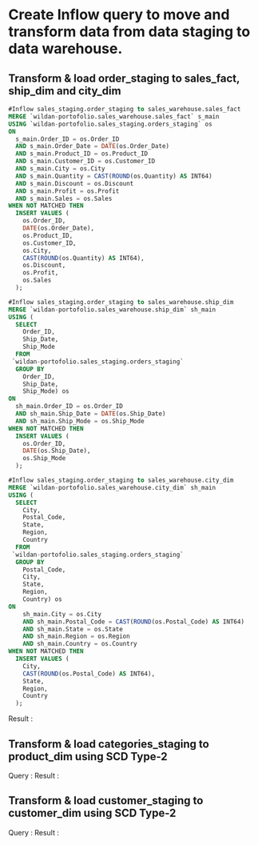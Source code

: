 # Create Inflow query to move and transform data from data staging to data warehouse.

## Transform & load order_staging to sales_fact, ship_dim and city_dim

``` sql
#Inflow sales_staging.order_staging to sales_warehouse.sales_fact
MERGE `wildan-portofolio.sales_warehouse.sales_fact` s_main
USING `wildan-portofolio.sales_staging.orders_staging` os
ON 
  s_main.Order_ID = os.Order_ID 
  AND s_main.Order_Date = DATE(os.Order_Date)
  AND s_main.Product_ID = os.Product_ID
  AND s_main.Customer_ID = os.Customer_ID
  AND s_main.City = os.City
  AND s_main.Quantity = CAST(ROUND(os.Quantity) AS INT64)
  AND s_main.Discount = os.Discount
  AND s_main.Profit = os.Profit
  AND s_main.Sales = os.Sales
WHEN NOT MATCHED THEN 
  INSERT VALUES (
    os.Order_ID,
    DATE(os.Order_Date),
    os.Product_ID,
    os.Customer_ID,
    os.City,
    CAST(ROUND(os.Quantity) AS INT64),
    os.Discount,
    os.Profit,
    os.Sales
  );
```

``` sql
#Inflow sales_staging.order_staging to sales_warehouse.ship_dim
MERGE `wildan-portofolio.sales_warehouse.ship_dim` sh_main
USING (
  SELECT
    Order_ID,
    Ship_Date,
    Ship_Mode 
  FROM
 `wildan-portofolio.sales_staging.orders_staging`
  GROUP BY
    Order_ID,
    Ship_Date,
    Ship_Mode) os
ON 
  sh_main.Order_ID = os.Order_ID 
  AND sh_main.Ship_Date = DATE(os.Ship_Date)
  AND sh_main.Ship_Mode = os.Ship_Mode
WHEN NOT MATCHED THEN 
  INSERT VALUES (
    os.Order_ID,
    DATE(os.Ship_Date),
    os.Ship_Mode
  );
```

``` sql
#Inflow sales_staging.order_staging to sales_warehouse.city_dim
MERGE `wildan-portofolio.sales_warehouse.city_dim` sh_main
USING (
  SELECT
    City,
    Postal_Code,
    State,
    Region,
    Country 
  FROM
 `wildan-portofolio.sales_staging.orders_staging`
  GROUP BY
    Postal_Code,
    City,
    State,
    Region,
    Country) os
ON 
    sh_main.City = os.City 
    AND sh_main.Postal_Code = CAST(ROUND(os.Postal_Code) AS INT64)
    AND sh_main.State = os.State
    AND sh_main.Region = os.Region
    AND sh_main.Country = os.Country 
WHEN NOT MATCHED THEN 
  INSERT VALUES (
    City,
    CAST(ROUND(os.Postal_Code) AS INT64),
    State,
    Region,
    Country
  );
```

Result : 

## Transform & load categories_staging to product_dim using SCD Type-2
Query : 
Result : 
## Transform & load customer_staging to customer_dim using SCD Type-2
Query : 
Result : 